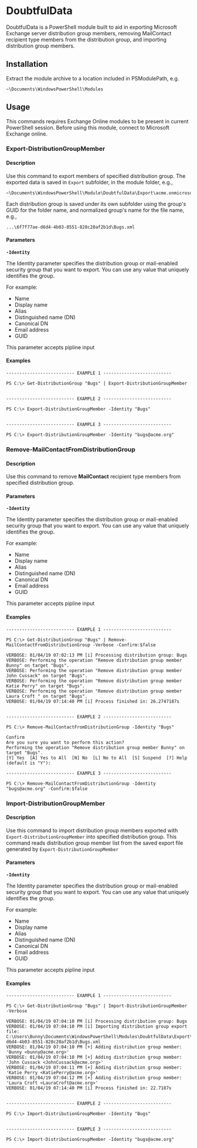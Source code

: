 # DoubtfulData
DoubtfulData is a PowerShell module built to aid in exporting Microsoft Exchange server distribution group members,
removing MailContact recipient type members from the distribution group, and importing distribution group members.


## Installation
Extract the module archive to a location included in PSModulePath, e.g.

    ~\Documents\WindowsPowerShell\Modules


## Usage

This commands requires Exchange Online modules to be present in current PowerShell session. Before using this module, connect to Microsoft Exchange online.

### Export-DistributionGroupMember

#### Description
Use this command to export members of specified distribution group. The exported
data is saved in `Export` subfolder, in the module folder, e.g.,

    ~\Documents\WindowsPowerShell\Module\DoubtfulData\Export\acme.onmicrosoft.com

Each distribution group is saved under its own subfolder using the group's GUID for the folder name, and normalized group's name for the file name, e.g.,

    ...\6f7f77ae-d6d4-4b03-8551-828c20af2b1d\Bugs.xml

#### Parameters

**`-Identity`**

The Identity parameter specifies the distribution group or mail-enabled security group that you want to export. You can use any value that uniquely identifies the group.

For example:
 - Name
 - Display name
 - Alias
 - Distinguished name (DN)
 - Canonical DN
 - Email address
 - GUID

This parameter accepts pipline input

#### Examples

    -------------------------- EXAMPLE 1 --------------------------

    PS C:\> Get-DistributionGroup "Bugs" | Export-DistributionGroupMember


    -------------------------- EXAMPLE 2 --------------------------

    PS C:\> Export-DistributionGroupMember -Identity "Bugs"


    -------------------------- EXAMPLE 3 --------------------------

    PS C:\> Export-DistributionGroupMember -Identity "bugs@acme.org"


### Remove-MailContactFromDistributionGroup

#### Description
Use this command to remove **MailContact** recipient type members from specified distribution group.

#### Parameters

**`-Identity`**

The Identity parameter specifies the distribution group or mail-enabled security group that you want to export. You can use any value that uniquely identifies the group.

For example:
 - Name
 - Display name
 - Alias
 - Distinguished name (DN)
 - Canonical DN
 - Email address
 - GUID

This parameter accepts pipline input

#### Examples

    -------------------------- EXAMPLE 1 --------------------------

    PS C:\> Get-DistributionGroup "Bugs" | Remove-MailContactFromDistributionGroup -Verbose -Confirm:$false

    VERBOSE: 01/04/19 07:02:13 PM [i] Processing distribution group: Bugs
    VERBOSE: Performing the operation "Remove distribution group member Bunny" on target "Bugs".
    VERBOSE: Performing the operation "Remove distribution group member John Cussack" on target "Bugs".
    VERBOSE: Performing the operation "Remove distribution group member Katie Perry" on target "Bugs".
    VERBOSE: Performing the operation "Remove distribution group member Laura Croft " on target "Bugs".
    VERBOSE: 01/04/19 07:14:40 PM [i] Process finished in: 26.2747187s


    -------------------------- EXAMPLE 2 --------------------------

    PS C:\> Remove-MailContactFromDistributionGroup -Identity "Bugs"

    Confirm
    Are you sure you want to perform this action?
    Performing the operation "Remove distribution group member Bunny" on target "Bugs".
    [Y] Yes  [A] Yes to All  [N] No  [L] No to All  [S] Suspend  [?] Help (default is "Y"):

    -------------------------- EXAMPLE 3 --------------------------

    PS C:\> Remove-MailContactFromDistributionGroup -Identity "bugs@acme.org" -Confirm:$false

### Import-DistributionGroupMember

#### Description
Use this command to import distribution group members exported with `Export-DistributionGroupMember` into specified distribution group. This command reads distribution group member list from the saved export file generated by `Export-DistributionGroupMember`

#### Parameters

**`-Identity`**

The Identity parameter specifies the distribution group or mail-enabled security group that you want to export. You can use any value that uniquely identifies the group.

For example:
 - Name
 - Display name
 - Alias
 - Distinguished name (DN)
 - Canonical DN
 - Email address
 - GUID

This parameter accepts pipline input

#### Examples

    -------------------------- EXAMPLE 1 --------------------------

    PS C:\> Get-DistributionGroup "Bugs" | Import-DistributionGroupMember -Verbose

    VERBOSE: 01/04/19 07:04:10 PM [i] Processing distribution group: Bugs
    VERBOSE: 01/04/19 07:04:10 PM [i] Importing distribution group export file: C:\Users\Bunny\Documents\WindowsPowerShell\Modules\DoubtfulData\Export\acme.onmicrosoft.com\6f7f77ae-d6d4-4b03-8551-828c20af2b1d\Bugs.xml
    VERBOSE: 01/04/19 07:04:10 PM [+] Adding distribution group member: 'Bunny <bunny@acme.org>'
    VERBOSE: 01/04/19 07:04:10 PM [+] Adding distribution group member: 'John Cussack <JohnCussack@acme.org>'
    VERBOSE: 01/04/19 07:04:11 PM [+] Adding distribution group member: 'Katie Perry <KatiePerry@acme.org>'
    VERBOSE: 01/04/19 07:04:12 PM [+] Adding distribution group member: 'Laura Croft <LauraCroft@acme.org>'
    VERBOSE: 01/04/19 07:14:40 PM [i] Process finished in: 22.7187s


    -------------------------- EXAMPLE 2 --------------------------

    PS C:\> Import-DistributionGroupMember -Identity "Bugs"


    -------------------------- EXAMPLE 3 --------------------------

    PS C:\> Import-DistributionGroupMember -Identity "bugs@acme.org"